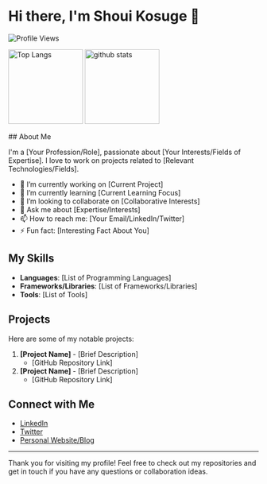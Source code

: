 

<!--
**KosugeShoui/KosugeShoui** is a ✨ _special_ ✨ repository because its `README.md` (this file) appears on your GitHub profile.

Here are some ideas to get you started:

- 🔭 I’m currently working on ...
- 🌱 I’m currently learning ...
- 👯 I’m looking to collaborate on ...
- 🤔 I’m looking for help with ...
- 💬 Ask me about ...
- 📫 How to reach me: ...
- 😄 Pronouns: ...
- ⚡ Fun fact: ...
-->


# Hi there, I'm Shoui Kosuge 👋

![Profile Views](https://komarev.com/ghpvc/?username=KosugeShoui&color=brightgreen)
<p align="left"> 
  <img alt="Top Langs" height="150px" src="https://github-readme-stats.vercel.app/api/top-langs/?username=KosugeShoui&layout=compact&show_icons=true&theme=onedark" />
  <img alt="github stats" height="150px" src="https://github-readme-stats.vercel.app/api?username=KosugeShoui&theme=onedark&show_icons=ture" />
</p>
## About Me

I'm a [Your Profession/Role], passionate about [Your Interests/Fields of Expertise]. I love to work on projects related to [Relevant Technologies/Fields].

- 🔭 I’m currently working on [Current Project]
- 🌱 I’m currently learning [Current Learning Focus]
- 👯 I’m looking to collaborate on [Collaborative Interests]
- 💬 Ask me about [Expertise/Interests]
- 📫 How to reach me: [Your Email/LinkedIn/Twitter]
- ⚡ Fun fact: [Interesting Fact About You]

## My Skills

- **Languages**: [List of Programming Languages]
- **Frameworks/Libraries**: [List of Frameworks/Libraries]
- **Tools**: [List of Tools]

## Projects

Here are some of my notable projects:

1. **[Project Name]** - [Brief Description]
   - [GitHub Repository Link]
2. **[Project Name]** - [Brief Description]
   - [GitHub Repository Link]


## Connect with Me

- [LinkedIn](https://www.linkedin.com/in/your-linkedin/)
- [Twitter](https://twitter.com/your-twitter/)
- [Personal Website/Blog](https://your-website.com)

---

Thank you for visiting my profile! Feel free to check out my repositories and get in touch if you have any questions or collaboration ideas.
